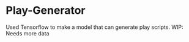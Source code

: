 # Play-Generator
Used Tensorflow to make a model that can generate play scripts. WIP: Needs more data
